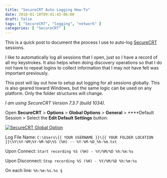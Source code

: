 ```yaml
---
title: "SecureCRT Auto Logging How-To"
date: 2018-01-10T09:41:43-06:00
draft: false
tags: [ "SecureCRT", "logging", "network" ]
categories: [ "SecureCRT" ]
---
```


This is a quick post to document the process I use to auto-log [SecureCRT](https://www.vandyke.com/products/securecrt/) sessions.

I like to automatically log all sessions that I open, just so I have a record of all my keystrokes.  It also helps when doing discovery operations so that I do not have to repeat logins to collect information that I may not have felt was important previously.

<!--more-->

This post will lay out how to setup aut logging for all sessions globally.  This is also geared toward Windows, but the same logic can be used on any platform.  Only the folder structures will change.

*I am using SecureCRT Version 7.3.7 (build 1034).*

Open **SecureCRT** > **Options** > **Global Options** > **General** > ****Default Session > Select the **Edit Default Settings** button:

[![SecureCRT Global Option](/img/securecrt-auto-logging-how-to/secure-crt-screecap.png)](/img/securecrt-auto-logging-how-to/secure-crt-screecap.png)

Log File Name: `C:\Users\{{ YOUR USERNAME }}\{{ YOUR FOLDER LOCATION }}\%Y\%Y-%M\%Y-%M-%D\%S (%H) -- %Y-%M-%D_%h-%m.txt`

Upon Connect: `Start recording %S (%H) - %Y/%M/%D %h:%m:%s`

Upon Disconnect: `Stop recording %S (%H) - %Y/%M/%D %h:%m:%s`

On each line: `%h:%m:%s.%s §`
